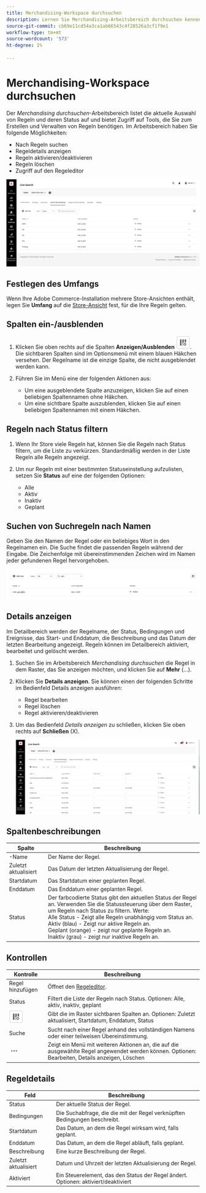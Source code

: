 ```yaml
---
title: Merchandising-Workspace durchsuchen
description: Lernen Sie Merchandising-Arbeitsbereich durchsuchen kennen.
source-git-commit: cb69e11cd54a3ca1ab66543c4f28526a3cf1f9e1
workflow-type: tm+mt
source-wordcount: '573'
ht-degree: 1%

---
```


# Merchandising-Workspace durchsuchen

Der *Merchandising durchsuchen*-Arbeitsbereich listet die aktuelle Auswahl von Regeln und deren Status auf und bietet Zugriff auf Tools, die Sie zum Erstellen und Verwalten von Regeln benötigen. Im Arbeitsbereich haben Sie folgende Möglichkeiten:

* Nach Regeln suchen
* Regeldetails anzeigen
* Regeln aktivieren/deaktivieren
* Regeln löschen
* Zugriff auf den Regeleditor

![Merchandising-Workspace suchen](assets/rules-workspace.png)

## Festlegen des Umfangs

Wenn Ihre Adobe Commerce-Installation mehrere Store-Ansichten enthält, legen Sie **Umfang** auf die [Store-Ansicht](https://experienceleague.adobe.com/docs/commerce-admin/start/setup/websites-stores-views.html?lang=de#scope-settings) fest, für die Ihre Regeln gelten.

## Spalten ein-/ausblenden

1. Klicken Sie oben rechts auf die Spalten **Anzeigen/Ausblenden** ![Spaltenauswahl](assets/btn-show-hide-columns.png).
Die sichtbaren Spalten sind im Optionsmenü mit einem blauen Häkchen versehen. Der Regelname ist die einzige Spalte, die nicht ausgeblendet werden kann.

1. Führen Sie im Menü eine der folgenden Aktionen aus:

   * Um eine ausgeblendete Spalte anzuzeigen, klicken Sie auf einen beliebigen Spaltennamen ohne Häkchen.
   * Um eine sichtbare Spalte auszublenden, klicken Sie auf einen beliebigen Spaltennamen mit einem Häkchen.

## Regeln nach Status filtern

1. Wenn Ihr Store viele Regeln hat, können Sie die Regeln nach Status filtern, um die Liste zu verkürzen. Standardmäßig werden in der Liste Regeln alle Regeln angezeigt.

1. Um nur Regeln mit einer bestimmten Statuseinstellung aufzulisten, setzen Sie **Status** auf eine der folgenden Optionen:

   * Alle
   * Aktiv
   * Inaktiv
   * Geplant

## Suchen von Suchregeln nach Namen

Geben Sie den Namen der Regel oder ein beliebiges Wort in den Regelnamen ein.
Die Suche findet die passenden Regeln während der Eingabe. Die Zeichenfolge mit übereinstimmenden Zeichen wird im Namen jeder gefundenen Regel hervorgehoben.

![Regeln - Nach Namen suchen](assets/rules-workspace-search-name.png)

## Details anzeigen

Im Detailbereich werden der Regelname, der Status, Bedingungen und Ereignisse, das Start- und Enddatum, die Beschreibung und das Datum der letzten Bearbeitung angezeigt. Regeln können im Detailbereich aktiviert, bearbeitet und gelöscht werden.

1. Suchen Sie im Arbeitsbereich *Merchandising durchsuchen* die Regel in dem Raster, das Sie anzeigen möchten, und klicken Sie auf **Mehr** (…).
1. Klicken Sie **Details anzeigen**.
Sie können einen der folgenden Schritte im Bedienfeld Details anzeigen ausführen:

   * Regel bearbeiten
   * Regel löschen
   * Regel aktivieren/deaktivieren

1. Um das Bedienfeld *Details anzeigen* zu schließen, klicken Sie oben rechts auf **Schließen** (X).

   ![Regel - Details](assets/rules-workspace-details.png)

## Spaltenbeschreibungen

| Spalte | Beschreibung |
|--- |--- |
| -Name | Der Name der Regel. |
| Zuletzt aktualisiert | Das Datum der letzten Aktualisierung der Regel. |
| Startdatum | Das Startdatum einer geplanten Regel. |
| Enddatum | Das Enddatum einer geplanten Regel. |
| Status | Der farbcodierte Status gibt den aktuellen Status der Regel an. Verwenden Sie die Statussteuerung über dem Raster, um Regeln nach Status zu filtern. Werte:<br />Alle Status - Zeigt alle Regeln unabhängig vom Status an.<br />Aktiv (blau) - Zeigt nur aktive Regeln an.<br />Geplant (orange) - zeigt nur geplante Regeln an.<br />Inaktiv (grau) - zeigt nur inaktive Regeln an. |

## Kontrollen

| Kontrolle | Beschreibung |
|--- |--- |
| Regel hinzufügen | Öffnet den [Regeleditor](rules-add.md). |
| Status | Filtert die Liste der Regeln nach Status. Optionen: Alle, aktiv, inaktiv, geplant |
| ![Spaltenauswahl](assets/btn-show-hide-columns.png) | Gibt die im Raster sichtbaren Spalten an. Optionen: Zuletzt aktualisiert, Startdatum, Enddatum, Status |
| Suche | Sucht nach einer Regel anhand des vollständigen Namens oder einer teilweisen Übereinstimmung. |
| ![Auswahl Mehr](assets/btn-more.png) | Zeigt ein Menü mit weiteren Aktionen an, die auf die ausgewählte Regel angewendet werden können. Optionen: Bearbeiten, Details anzeigen, Löschen |

## Regeldetails

| Feld | Beschreibung |
|--- |--- |
| Status | Der aktuelle Status der Regel. |
| Bedingungen | Die Suchabfrage, die die mit der Regel verknüpften Bedingungen beschreibt. |
| Startdatum | Das Datum, an dem die Regel wirksam wird, falls geplant. |
| Enddatum | Das Datum, an dem die Regel abläuft, falls geplant. |
| Beschreibung | Eine kurze Beschreibung der Regel. |
| Zuletzt aktualisiert | Datum und Uhrzeit der letzten Aktualisierung der Regel. |
| Aktiviert | Ein Steuerelement, das den Status der Regel ändert. Optionen: aktiviert/deaktiviert |
